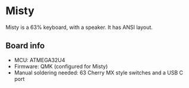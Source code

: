# Misty
Misty is a 63% keyboard, with a speaker. It has ANSI layout.

## Board info
- MCU: ATMEGA32U4
- Firmware: QMK (configured for Misty)
- Manual soldering needed: 63 Cherry MX style switches and a USB C port
